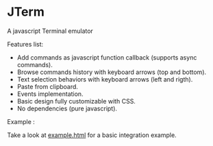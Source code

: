 # JTerm
A javascript Terminal emulator

Features list:

 * Add commands as javascript function callback (supports async commands).
 * Browse commands history with keyboard arrows (top and bottom).
 * Text selection behaviors with keyboard arrows (left and rigth).
 * Paste from clipboard.
 * Events implementation.
 * Basic design fully customizable with CSS.
 * No dependencies (pure javascript).
 
Example :

Take a look at [example.html](https://github.com/Nadib/JTerm/blob/master/example.html) for a basic integration example.